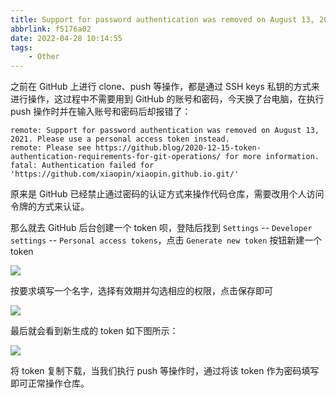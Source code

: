 ```yaml
---
title: Support for password authentication was removed on August 13, 2021. Please use a personal access token instead.
abbrlink: f5176a02
date: 2022-04-28 10:14:55
tags:
    - Other
---
```


之前在 GitHub 上进行 clone、push 等操作，都是通过 SSH keys 私钥的方式来进行操作，这过程中不需要用到 GitHub 的账号和密码，今天换了台电脑，在执行 push 操作时并在输入账号和密码后却报错了：

```
remote: Support for password authentication was removed on August 13, 2021. Please use a personal access token instead.
remote: Please see https://github.blog/2020-12-15-token-authentication-requirements-for-git-operations/ for more information.
fatal: Authentication failed for 'https://github.com/xiaopin/xiaopin.github.io.git/'
```

原来是 GitHub 已经禁止通过密码的认证方式来操作代码仓库，需要改用个人访问令牌的方式来认证。

那么就去 GitHub 后台创建一个 token 呗，登陆后找到 `Settings` -- `Developer settings` -- `Personal access tokens`，点击 `Generate new token` 按钮新建一个 token

![](/images/2022/1651114231849.png)

按要求填写一个名字，选择有效期并勾选相应的权限，点击保存即可

![](/images/2022/1651113639574.jpg)

最后就会看到新生成的 token 如下图所示：

![](/images/2022/1651114231828.jpg)

将 token 复制下载，当我们执行 push 等操作时，通过将该 token 作为密码填写即可正常操作仓库。
